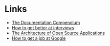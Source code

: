 # Links

* [The Documentation Compendium](https://github.com/kylelobo/The-Documentation-Compendium/blob/master/README.md) 
* [How to get better at interviews](https://algodaily.com/lessons/how-to-get-better-at-coding-interviews)
* [The Architecture of Open Source Applications](http://www.aosabook.org/en/index.html)
* [How to get a job at Google](https://www.quora.com/How-can-I-get-a-job-at-Facebook-or-Google-in-6-months-I-need-a-concise-work-plan-to-build-a-good-enough-skill-set-Should-I-join-some-other-start-up-or-build-my-own-projects-start-up-Should-I-just-focus-on-practicing-data-structures-and-algorithms/answer/Jimmy-Saade?share=1&srid=TAJ1)

